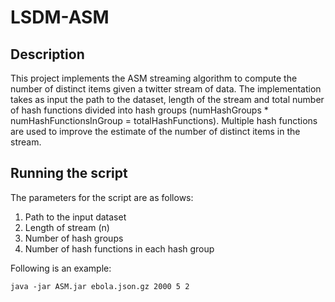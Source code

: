 # LSDM-ASM
## Description
This project implements the ASM streaming algorithm to compute the number of distinct items given a twitter stream of data.
The implementation takes as input the path to the dataset, length of the stream and total number of hash functions divided into hash groups (numHashGroups * numHashFunctionsInGroup = totalHashFunctions). Multiple hash functions are used to improve the estimate of the number of distinct items in the stream.

## Running the script
The parameters for the script are as follows:

1. Path to the input dataset
2. Length of stream (n)
3. Number of hash groups
4. Number of hash functions in each hash group

Following is an example:
```
java -jar ASM.jar ebola.json.gz 2000 5 2
```
